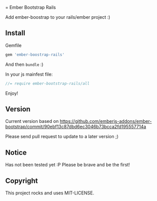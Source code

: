 = Ember Bootstrap Rails

Add ember-boostrap to your rails/ember project :)

## Install

Gemfile

```ruby
gem 'ember-boostrap-rails'
```

And then `bundle` :)

In your js mainfest file:

```javascript
//= require ember-bootstrap-rails/all
````

Enjoy!

## Version

Current version based on https://github.com/emberjs-addons/ember-bootstrap/commit/90ebf13c87dbd6ec3046b73bcca2fd195557714a

Please send pull request to update to a later version ;)

## Notice

Has not been tested yet :P Please be brave and be the first!

## Copyright

This project rocks and uses MIT-LICENSE.